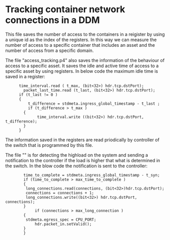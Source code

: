# Tracking container network connections in a DDM


This file saves the number of access to the containers in a reigister by using a unique id as the index of the registers. In this way we can measure the number of access to a specific container that includes an asset and the number of access from a specific domain. 

The file "access_tracking.p4" also saves the information of the behaviour of access to a specific asset. It saves the idle and active time of access to a specific asset by using registers. In below code the maximum idle time is saved in a register:
```
      time_interval.read ( t_max, (bit<32>) hdr.tcp.dstPort);
	    packet_last_time.read (t_last, (bit<32>) hdr.tcp.dstPort);
      if (t_last != 0 )
      {
	      t_difference = stdmeta.ingress_global_timestamp - t_last ;
	      if (t_difference > t_max ) 
        {
		      time_interval.write ((bit<32>) hdr.tcp.dstPort, t_difference);
        }
      }

```

The information saved in the registers are read priodically by controller of the switch that is programmed by this file.

The file "" is for detecting the highload on the system and sending a notification to the controller if the load is higher that what is determined in the switch. In the blow code the notification is sent to the controller:

```
 	    time_to_complete = stdmeta.ingress_global_timestamp - t_syn;
	    if (time_to_complete > max_time_to_complete )
	    {
 	     long_connections.read(connections, (bit<32>)hdr.tcp.dstPort);
	     connections = connections + 1;
	     long_connections.write((bit<32>) hdr.tcp.dstPort, connections);
	    }
             if (connections > max_long_connection )
	    {
	     stdmeta.egress_spec = CPU_PORT;
             hdr.packet_in.setValid();
	    }
        }
```
